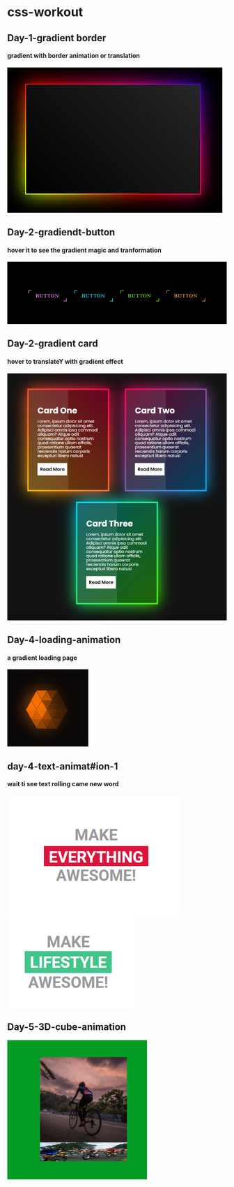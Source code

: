 # css-workout

## Day-1-gradient border
#### gradient with border animation or translation
![](Day-1-gradient%20border/output.png)
## Day-2-gradiendt-button
#### hover it to see the gradient magic and tranformation
![](Day-2-gradiendt-button/output.png)
## Day-2-gradient card
#### hover to translateY with gradient effect
![](Day-3-gradient-card/output.png)
## Day-4-loading-animation
#### a gradient loading page
![](Day-4-loading-animation/output.png)
## day-4-text-animat#ion-1
#### wait ti see text rolling came new word
![](day-4-text-animation-1/output.png)
![](day-4-text-animation-1/output1.png)
## Day-5-3D-cube-animation

![](Day-5-3D-cube-animation/output.png)

